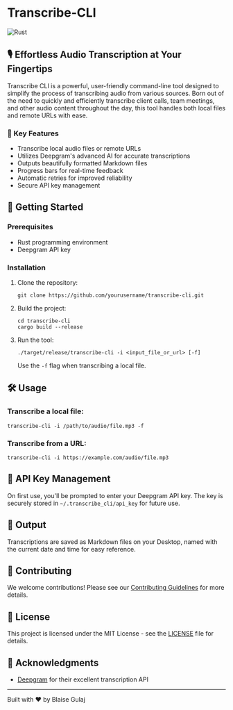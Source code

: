 # Transcribe-CLI

![Rust](https://github.com/theliberal/transcribe-cli/workflows/Rust/badge.svg)

## 🎙️ Effortless Audio Transcription at Your Fingertips

Transcribe CLI is a powerful, user-friendly command-line tool designed to simplify the process of transcribing audio from various sources. Born out of the need to quickly and efficiently transcribe client calls, team meetings, and other audio content throughout the day, this tool handles both local files and remote URLs with ease.

### 🌟 Key Features

- Transcribe local audio files or remote URLs
- Utilizes Deepgram's advanced AI for accurate transcriptions
- Outputs beautifully formatted Markdown files
- Progress bars for real-time feedback
- Automatic retries for improved reliability
- Secure API key management

## 🚀 Getting Started

### Prerequisites

- Rust programming environment
- Deepgram API key

### Installation

1. Clone the repository:

   ```
   git clone https://github.com/yourusername/transcribe-cli.git
   ```

2. Build the project:

   ```
   cd transcribe-cli
   cargo build --release
   ```

3. Run the tool:

   ```
   ./target/release/transcribe-cli -i <input_file_or_url> [-f]
   ```

   Use the `-f` flag when transcribing a local file.

## 🛠️ Usage

### Transcribe a local file:

```
transcribe-cli -i /path/to/audio/file.mp3 -f

```

### Transcribe from a URL:

```
transcribe-cli -i https://example.com/audio/file.mp3

```

## 🔐 API Key Management

On first use, you'll be prompted to enter your Deepgram API key. The key is securely stored in `~/.transcribe_cli/api_key` for future use.

## 📄 Output

Transcriptions are saved as Markdown files on your Desktop, named with the current date and time for easy reference.

## 🤝 Contributing

We welcome contributions! Please see our [Contributing Guidelines](CONTRIBUTING.md) for more details.

## 📜 License

This project is licensed under the MIT License - see the [LICENSE](LICENSE) file for details.

## 🙏 Acknowledgments

- [Deepgram](https://www.deepgram.com/) for their excellent transcription API

---

Built with ❤️ by Blaise Gulaj
